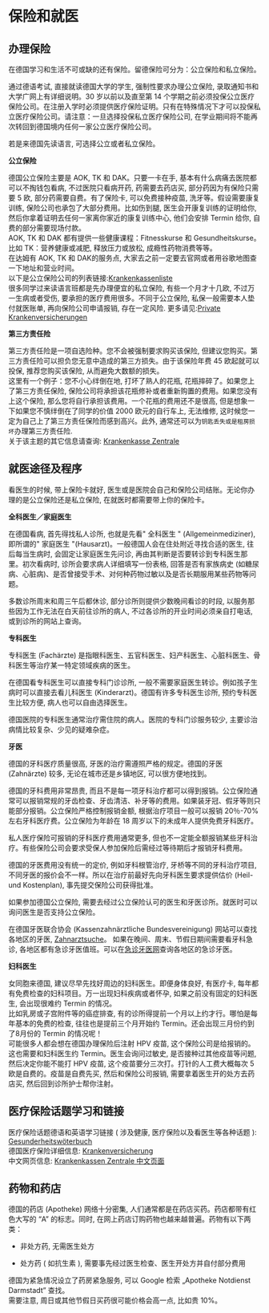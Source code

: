 # 保险和就医

## 办理保险

在德国学习和生活不可或缺的还有保险。留德保险可分为：公立保险和私立保险。

通过德语考试, 直接就读德国大学的学生, 强制性要求办理公立保险, 录取通知书和大学广网上有详细说明。30 岁以前以及直至第 14 个学期之前必须投保公立医疗保险公司。在注册入学时必须提供医疗保险证明。只有在特殊情况下才可以投保私立医疗保险公司。请注意：一旦选择投保私立医疗保险公司, 在学业期间将不能再次转回到德国境内任何一家公立医疗保险公司。

若是来德国先读语言, 可选择公立或者私立保险。

**公立保险**

德国公立保险主要是 AOK, TK 和 DAK。只要一卡在手, 基本有什么病痛去医院都可以不掏钱包看病, 不过医院只看病开药, 药需要去药店买, 部分药因为有保险只需要 5 欧, 部分药需要自费。有了保险卡, 可以免费接种疫苗, 洗牙等。假设需要康复训练, 保险公司也承包了大部分费用。比如伤到腿, 医生会开康复训练的证明给你, 然后你拿着证明去任何一家离你家近的康复训练中心, 他们会安排 Termin 给你, 自费的部分需要现场付款。  
AOK, TK 和 DAK 都有提供一些健康课程：Fitnesskurse 和 Gesundheitskurse。比如 TK：营养健康或减肥, 释放压力或放松, 成瘾性药物消费等等。  
在达姆有 AOK, TK 和 DAK的服务点, 大家去之前一定要去官网或者用谷歌地图查一下地址和营业时间。  
以下是公立保险公司的列表链接:[Krankenkassenliste](https://www.gkv-spitzenverband.de/service/versicherten_service/krankenkassenliste/krankenkassen.jsp)  
很多同学过来读语言班都是先办理便宜的私立保险, 有些一个月才十几欧, 不过万一生病或者受伤, 要承担的医疗费用很多。不同于公立保险, 私保一般需要本人垫付就医账单, 再向保险公司申请报销, 存在一定风险. 更多请见:[Private Krankenversicherungen](http://www.privatekrankenversicherungen.com)

**第三方责任险**

第三方责任险是一项自选险种。您不会被强制要求购买该保险, 但建议您购买。第三方责任险可以担负您无意中造成的第三方损失。由于该保险年费 45 欧起就可以投保, 推荐您购买该保险, 从而避免大数额的损失。  
这里有一个例子：您不小心绊倒在地, 打坏了熟人的花瓶, 花瓶摔碎了。如果您上了第三方责任保险, 保险公司将承担该花瓶修补或者重新购置的费用。如果您没有上这个保险, 那么您将自行承担该费用。一个花瓶的费用还不是很高, 但是想象一下如果您不慎绊倒在了同学的价值 2000 欧元的自行车上, 无法维修, 这时候您一定为自己上了第三方责任保险而感到高兴。此外, 通常还可以为`钥匙丢失或是租房损坏`办理第三方责任险.  
关于该主题的其它信息请查询:   [Krankenkasse Zentrale](https://www.krankenkassenzentrale.de/info)

## 就医途径及程序

看医生的时候, 带上保险卡就好, 医生或是医院会自己和保险公司结账。无论你办理的是公立保险还是私立保险, 在就医时都需要带上你的保险卡。

**全科医生／家庭医生**

在德国看病, 首先得找私人诊所, 也就是先看" 全科医生 " (Allgemeinmediziner), 即所谓的" 家庭医生 "(Hausarzt)。一般德国人会在住处附近寻找合适的医生, 往后每当生病时, 会固定让家庭医生先问诊, 再由其判断是否要转诊到专科医生那里。初次看病时, 诊所会要求病人详细填写一份表格, 回答是否有家族病史 (如糖尿病、心脏病)、是否曾接受手术、对何种药物过敏以及是否长期服用某些药物等问题。

多数诊所周末和周三午后都休诊, 部分诊所则提供少数晚间看诊的时段, 以服务那些因为工作无法在白天前往诊所的病人, 不过各诊所的开业时间必须亲自打电话, 或到诊所的网站上查询。

**专科医生**

专科医生 (Fachärzte) 是指眼科医生、五官科医生、妇产科医生、心脏科医生、骨科医生等治疗某一特定领域疾病的医生。

在德国看专科医生可以直接专科门诊诊所, 一般不需要家庭医生转诊。例如孩子生病时可以直接去看儿科医生 (Kinderarzt)。德国有许多专科医生诊所, 预约专科医生比较方便, 病人也可以自由选择医生。

德国医院的专科医生通常治疗需住院的病人。医院的专科门诊服务较少, 主要诊治病情比较复杂、少见的疑难杂症。

**牙医**

德国的牙科医疗质量很高, 牙医的治疗需遵照严格的规定。德国的牙医 (Zahnärzte) 较多, 无论在城市还是乡镇地区, 可以很方便地找到。

德国的牙科费用非常昂贵, 而且不是每一项牙科治疗都可以得到报销。公立保险通常可以报销常规的牙齿检查、牙齿清洁、补牙等的费用。如果装牙冠、假牙等则只能部分报销。公立保险严格控制报销金额, 根据治疗项目一般可以报销 20％-70% 左右牙科医疗费。公立保险为年龄在 18 周岁以下的未成年人提供免费牙科医疗。

私人医疗保险可报销的牙科医疗费用通常更多, 但也不一定能全额报销某些牙科治疗。有些保险公司会要求受保人参加保险后需经过等待期后才报销牙科费用。

德国的牙医费用没有统一的定价, 例如牙科根管治疗, 牙桥等不同的牙科治疗项目, 不同牙医的报价会不一样。所以在治疗前最好先向牙科医生要求提供估价 (Heil- und Kostenplan), 事先提交保险公司获得批准。

如果参加德国公立保险, 需要去经过公立保险认可的医生和牙医诊所。就医时可以询问医生是否支持公立保险。

在德国牙医联合协会 (Kassenzahnärztliche Bundesvereinigung) 网站可以查找各地区的牙医, [Zahnarztsuche](https://www.kzbv.de/zahnarztsuche.1078.de.html)。 如果在晚间、周末、节假日期间需要看牙科急诊, 各地区都有急诊牙医值班。可以在[急诊牙医网](http://www.zahnnotdienst.de/)查询各地区的急诊牙医。

**妇科医生**

女同胞来德国, 建议尽早先找好周边的妇科医生。即便身体良好, 有医疗卡, 每年都有免费检查的妇科项目。万一出现妇科疾病或者怀孕, 如果之前没有固定的妇科医生, 会出现很难约 Termin 的情况。  
比如乳房或子宫附件等的癌症排查, 有的诊所得提前一个月以上约才行。哪怕是每年基本的免费的检查, 往往也是提前三个月开始约 Termin。还会出现三月份约到了8月份的 Termin 的情况呢！  
可能很多人都会想在德国办理保险后注射 HPV 疫苗, 这个保险公司是给报销的。这也需要和妇科医生约 Termin。医生会询问过敏史, 是否接种过其他疫苗等问题, 然后决定你能不能打 HPV 疫苗, 这个疫苗要分三次打。打针的人工费大概每次 5 欧是自费的。疫苗是自费先买, 然后和保险公司报销, 需要拿着医生开的处方去药店买, 然后回到诊所护士帮你注射。

## 医疗保险话题学习和链接

医疗保险话题德语和英语学习链接 ( 涉及健康, 医疗保险以及看医生等各种话题 ): [Gesunderheitswöterbuch](https://www.studentenwerke.de/sites/default/files/gesundheitswoerterbuch.pdf)  
德国医疗保险详细信息: [Krankenversicherung](http://www.internationale-studierende.de/fragen_zur_vorbereitung/einreise/krankenversicherung/)  
中文网页信息: [Krankenkassen Zentrale 中文页面 ](https://www.krankenkassenzentrale.de/wiki/incoming-zh) 

## 药物和药店

德国的药店 (Apotheke) 网络十分密集, 人们通常都是在药店买药。药店都带有红色大写的 “A” 的标志。同时, 在网上药店订购药物也越来越普遍。药物有以下两类：

- 非处方药, 无需医生处方

- 处方药 ( 如抗生素 ), 需要事先经过医生检查、医生开处方并自付部分费用

德国为紧急情况设立了药房紧急服务, 可以 Google 检索 „Apotheke Notdienst Darmstadt” 查找。  
需要注意, 周日或其他节假日买药很可能价格会高一点, 比如贵 10%。
